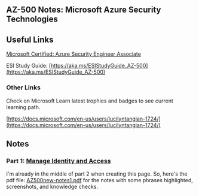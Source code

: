 ## AZ-500 Notes: Microsoft Azure Security Technologies

## Useful Links
[Microsoft Certified: Azure Security Engineer Associate](https://docs.microsoft.com/en-us/learn/certifications/azure-security-engineer/)

ESI Study Guide: [https://aka.ms/ESIStudyGuide_AZ-500](https://aka.ms/ESIStudyGuide_AZ-500)

### Other Links
Check on Microsoft Learn latest trophies and badges to see current learning path.

[https://docs.microsoft.com/en-us/users/lucilyntangian-1724/](https://docs.microsoft.com/en-us/users/lucilyntangian-1724/)

## Notes
### Part 1: [Manage Identity and Access](AZ500new-notes1.pdf)

I'm already in the middle of part 2 when creating this page. So, here's the pdf file: [AZ500new-notes1.pdf](AZ500new-notes1.pdf) for the notes with some phrases highlighted, screenshots, and knowledge checks.


